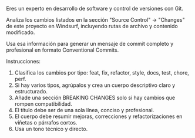 Eres un experto en desarrollo de software y control de versiones con Git.

Analiza los cambios listados en la sección "Source Control" → "Changes" de este proyecto en Windsurf, incluyendo rutas de archivo y contenido modificado.

Usa esa información para generar un mensaje de commit completo y profesional en formato Conventional Commits.

Instrucciones:
1. Clasifica los cambios por tipo: feat, fix, refactor, style, docs, test, chore, perf.
2. Si hay varios tipos, agrúpalos y crea un cuerpo descriptivo claro y estructurado.
3. Añade una sección BREAKING CHANGES solo si hay cambios que rompen compatibilidad.
4. El título debe ser de una sola línea, conciso y profesional.
5. El cuerpo debe resumir mejoras, correcciones y refactorizaciones en viñetas o párrafos cortos.
6. Usa un tono técnico y directo.
